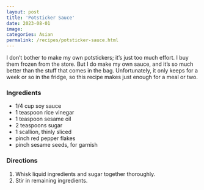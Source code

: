 ```yaml
---
layout: post
title: 'Potsticker Sauce'
date: 2023-08-01
image:
categories: Asian
permalink: /recipes/potsticker-sauce.html
---
```


I don’t bother to make my own potstickers; it’s just too much effort. I buy them frozen from the store. But I do make my own sauce, and it’s so much better than the stuff that comes in the bag. Unfortunately, it only keeps for a week or so in the fridge, so this recipe makes just enough for a meal or two.

### Ingredients

- 1/4 cup soy sauce
- 1 teaspoon rice vinegar
- 1 teaspoon sesame oil
- 2 teaspoons sugar
- 1 scallion, thinly sliced
- pinch red pepper flakes
- pinch sesame seeds, for garnish

### Directions

1. Whisk liquid ingredients and sugar together thoroughly.
2. Stir in remaining ingredients.
